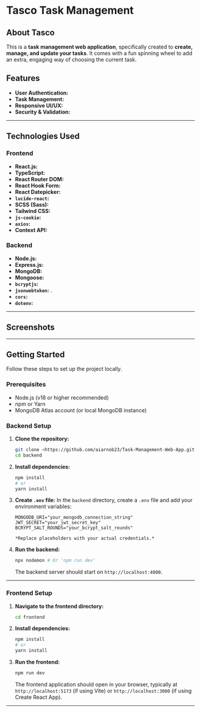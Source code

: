 # Tasco Task Management

## About Tasco

This is a **task management web application**, specifically created to **create, manage, and update your tasks**. It comes with a fun spinning wheel to add an extra, engaging way of choosing the current task.

## Features

- **User Authentication:**
- **Task Management:**
- **Responsive UI/UX:**
- **Security & Validation:**

---

## Technologies Used

### Frontend

- **React.js:**
- **TypeScript:**
- **React Router DOM:**
- **React Hook Form:**
- **React Datepicker:**
- **`lucide-react`:**
- **SCSS (Sass):**
- **Tailwind CSS:**
- **`js-cookie`:**
- **`axios`:**
- **Context API:**

### Backend

- **Node.js:**
- **Express.js:**
- **MongoDB:**
- **Mongoose:**
- **`bcryptjs`:**
- **`jsonwebtoken`:** .
- **`cors`:**
- **`dotenv`:**

---

## Screenshots

---

## Getting Started

Follow these steps to set up the project locally.

### Prerequisites

- Node.js (v18 or higher recommended)
- npm or Yarn
- MongoDB Atlas account (or local MongoDB instance)

### Backend Setup

1.  **Clone the repository:**
    ```bash
    git clone <https://github.com/aiarnob23/Task-Management-Web-App.git>
    cd backend
    ```
2.  **Install dependencies:**
    ```bash
    npm install
    # or
    yarn install
    ```
3.  **Create `.env` file:**
    In the `backend` directory, create a `.env` file and add your environment variables:

    ```env
    MONGODB_URI="your_mongodb_connection_string"
    JWT_SECRET="your_jwt_secret_key"
    BCRYPT_SALT_ROUNDS="your_bcrypt_salt_rounds"

    *Replace placeholders with your actual credentials.*

    ```

4.  **Run the backend:**
    ```bash
    npx nodemon # Or 'npm run dev'
    ```
    The backend server should start on `http://localhost:4000`.

---

### Frontend Setup

1.  **Navigate to the frontend directory:**
    ```bash
    cd frontend
    ```
2.  **Install dependencies:**

    ```bash
    npm install
    # or
    yarn install
    ```

3.  **Run the frontend:**
    ```bash
    npm run dev
    ```
    The frontend application should open in your browser, typically at `http://localhost:5173` (if using Vite) or `http://localhost:3000` (if using Create React App).

---
